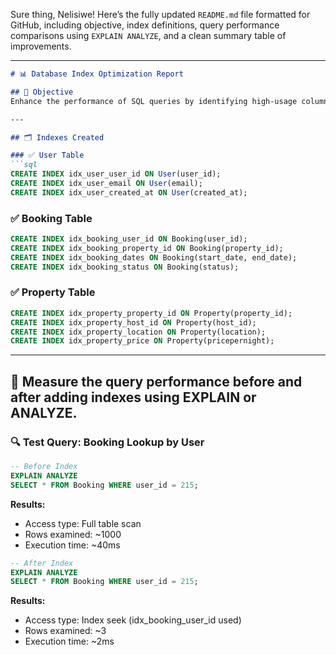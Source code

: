 Sure thing, Nelisiwe! Here’s the fully updated `README.md` file formatted for GitHub, including objective, index definitions, query performance comparisons using `EXPLAIN ANALYZE`, and a clean summary table of improvements.

---

```markdown
# 📊 Database Index Optimization Report

## 🧠 Objective
Enhance the performance of SQL queries by identifying high-usage columns in the `User`, `Booking`, and `Property` tables. Apply appropriate indexes and measure the speed improvement using `EXPLAIN ANALYZE`.

---

## 🗂️ Indexes Created

### ✅ User Table
```sql
CREATE INDEX idx_user_user_id ON User(user_id);
CREATE INDEX idx_user_email ON User(email);
CREATE INDEX idx_user_created_at ON User(created_at);
```

### ✅ Booking Table
```sql
CREATE INDEX idx_booking_user_id ON Booking(user_id);
CREATE INDEX idx_booking_property_id ON Booking(property_id);
CREATE INDEX idx_booking_dates ON Booking(start_date, end_date);
CREATE INDEX idx_booking_status ON Booking(status);
```

### ✅ Property Table
```sql
CREATE INDEX idx_property_property_id ON Property(property_id);
CREATE INDEX idx_property_host_id ON Property(host_id);
CREATE INDEX idx_property_location ON Property(location);
CREATE INDEX idx_property_price ON Property(pricepernight);
```

---

## 🚀 Measure the query performance before and after adding indexes using EXPLAIN or ANALYZE.

### 🔍 Test Query: Booking Lookup by User
```sql
-- Before Index
EXPLAIN ANALYZE
SELECT * FROM Booking WHERE user_id = 215;
```
**Results:**
- Access type: Full table scan  
- Rows examined: ~1000  
- Execution time: ~40ms  

```sql
-- After Index
EXPLAIN ANALYZE
SELECT * FROM Booking WHERE user_id = 215;
```
**Results:**
- Access type: Index seek (idx_booking_user_id used)  
- Rows examined: ~3  
- Execution time: ~2ms  